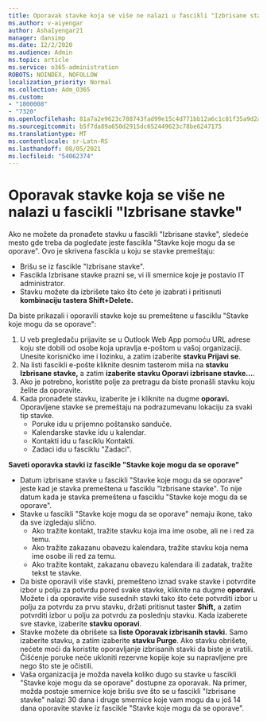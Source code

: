 ```yaml
---
title: Oporavak stavke koja se više ne nalazi u fascikli "Izbrisane stavke"
ms.author: v-aiyengar
author: AshaIyengar21
manager: dansimp
ms.date: 12/2/2020
ms.audience: Admin
ms.topic: article
ms.service: o365-administration
ROBOTS: NOINDEX, NOFOLLOW
localization_priority: Normal
ms.collection: Adm_O365
ms.custom:
- "1800008"
- "7320"
ms.openlocfilehash: 81a7a2e9623c788743fad99e15c4d771bb12a6c1c81f35a9d2a6a0729ecf8db7
ms.sourcegitcommit: b5f7da89a650d2915dc652449623c78be6247175
ms.translationtype: MT
ms.contentlocale: sr-Latn-RS
ms.lasthandoff: 08/05/2021
ms.locfileid: "54062374"
---
```

# <a name="recover-an-item-thats-no-longer-in-your-deleted-items-folder"></a>Oporavak stavke koja se više ne nalazi u fascikli "Izbrisane stavke"

Ako ne možete da pronađete stavku u fascikli "Izbrisane stavke", sledeće mesto gde treba da pogledate jeste fascikla "Stavke koje mogu da se oporave". Ovo je skrivena fascikla u koju se stavke premeštaju:
- Brišu se iz fascikle "Izbrisane stavke".
- Fascikla Izbrisane stavke prazni se, vi ili smernice koje je postavio IT administrator.
- Stavku možete da izbrišete tako što ćete je izabrati i pritisnuti **kombinaciju tastera Shift+Delete.**

Da biste prikazali i oporavili stavke koje su premeštene u fasciklu "Stavke koje mogu da se oporave":
1. U veb pregledaču prijavite se u Outlook Web App pomoću URL adrese koju ste dobili od osobe koja upravlja e-poštom u vašoj organizaciji. Unesite korisničko ime i lozinku, a zatim izaberite **stavku Prijavi se**.
1. Na listi fascikli e-pošte kliknite desnim tasterom miša na **stavku Izbrisane stavke,** a zatim **izaberite stavku Oporavi izbrisane stavke...**.
1. Ako je potrebno, koristite polje za pretragu da biste pronašli stavku koju želite da oporavite.
1. Kada pronađete stavku, izaberite je i kliknite na dugme **oporavi.**
   Oporavljene stavke se premeštaju na podrazumevanu lokaciju za svaki tip stavke.
    - Poruke idu u prijemno poštansko sanduče.
    - Kalendarske stavke idu u kalendar.
    - Kontakti idu u fasciklu Kontakti.
    - Zadaci idu u fasciklu "Zadaci".

**Saveti oporavka stavki iz fascikle "Stavke koje mogu da se oporave"**

- Datum izbrisane stavke u fascikli "Stavke koje mogu da se oporave" jeste kad je stavka premeštena u fasciklu "Izbrisane stavke". To nije datum kada je stavka premeštena u fasciklu "Stavke koje mogu da se oporave".
- Stavke u fascikli "Stavke koje mogu da se oporave" nemaju ikone, tako da sve izgledaju slično.
    - Ako tražite kontakt, tražite stavku koja ima ime osobe, ali ne i red za temu.
    - Ako tražite zakazanu obavezu kalendara, tražite stavku koja nema ime osobe ili red za temu.
    - Ako tražite kontakt, zakazanu obavezu kalendara ili zadatak, tražite tekst te stavke.
- Da biste oporavili više stavki, premešteno iznad svake stavke i potvrdite izbor u polju za potvrdu pored svake stavke, kliknite na dugme **oporavi.** Možete i da oporavite više susednih stavki tako što ćete potvrditi izbor u polju za potvrdu za prvu stavku, držati pritisnut taster **Shift,** a zatim potvrditi izbor u polju za potvrdu za poslednju stavku. Kada izaberete sve stavke, izaberite **stavku oporavi**.
- Stavke možete da obrišete sa **liste Oporavak izbrisanih stavki.** Samo izaberite stavku, a zatim izaberite **stavku Purge**. Ako stavku obrišete, nećete moći da koristite oporavljanje izbrisanih stavki da biste je vratili. Čišćenje poruke neće ukloniti rezervne kopije koje su napravljene pre nego što ste je očistili.
- Vaša organizacija je možda navela koliko dugo su stavke u fascikli "Stavke koje mogu da se oporave" dostupne za oporavak. Na primer, možda postoje smernice koje brišu sve što se u fascikli "Izbrisane stavke" nalazi 30 dana i druge smernice koje vam mogu da u još 14 dana oporavite stavke iz fascikle "Stavke koje mogu da se oporave".
